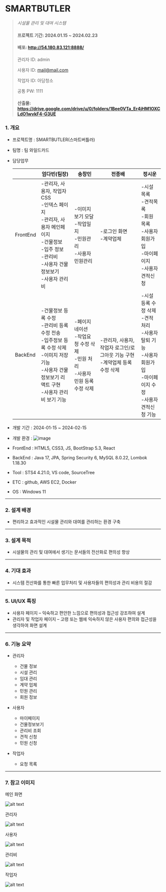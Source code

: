 
# SMARTBUTLER
>*시설물 관리 및 대여 시스템*
>#### 프로젝트 기간: 2024.01.15 ~ 2024.02.23
>#### 배포: http://54.180.83.121:8888/
>관리자 ID: admin
>
>사용자 ID: mail@mail.com
>
>작업자 ID: 아담청소
>
>공통 PW: 1111
>
>#### 산출물: https://drive.google.com/drive/u/0/folders/1Bee0VTa_Er4jHM1OXCLdO1wvkF4-G3UE

### 1. 개요

-  프로젝트명 : SMARTBUTLER(스마트버틀러)
-  팀명 : 팀 와일드카드
-  담당업무

      |  | 엄다빈(팀장) | 송창민 | 전종배 | 정시운 |
      | ------ | ------ | ------ | ------ | ----- |
      | FrontEnd | -관리자, 사용자, 작업자 CSS<br>-인덱스 페이지<br>-관리자, 사용자 메인페이지<br>-건물정보<br>-입주 정보<br>-관리비<br>-사용자 건물정보보기<br>-사용자 관리비 | -이미지보기 모달<br>-작업일지<br>-민원관리<br>-사용자 민원관리 | -로그인 화면<br>-계약업체 | -시설 목록<br>-견적목록<br>-회원 목록<br>-사용자 회원가입<br>-마이페이지<br>-사용자 견적신청 | 
      | BackEnd  | -건물정보 등록 수정<br>-관리비 등록 수정 전송<br>-입주정보 등록 수정 삭제<br>-이미지 저장 기능<br>-사용자 건물정보보기 리액트 구현<br>-사용자 관리비 보기 기능 | -페이지네이션<br>-작업요청 수정 삭제<br>-민원 처리<br>-사용자 민원 등록 수정 삭제 | -관리자, 사용자, 작업자 로그인/로그아웃 기능 구현<br>-계약업체 등록 수정 삭제 | -시설 등록 수정 삭제<br>-견적 처리<br>-사용자 탈퇴 기능<br>-사용자 회원가입<br>-마이페이지 수정<br>-사용자 견적신청 기능 |

- 개발 기간 : 2024-01-15 ~ 2024-02-15

- 개발 환경 : ![image](https://github.com/eomdapin/smartbutler/assets/146176667/1082e95a-60b0-400c-89b4-c426c53580d7)
- FrontEnd : HTML5, CSS3, JS, BootStrap 5.3, React
- BackEnd : Java 17, JPA, Spring Security 6, MySQL 8.0.22, Lombok 1.18.30
- Tool : STS4 4.21.0, VS code, SourceTree
- ETC : github, AWS EC2, Docker
- OS : Windows 11
  
***

### 2. 설계 배경

- 편리하고 효과적인 시설물 관리와 대여를 관리하는 환경 구축

***

### 3. 설계 목적  
- 시설물의 관리 및 대여에서 생기는 문서들의 전산화로 편의성 향상

***

### 4. 기대 효과  
- 시스템 전산화를 통한 빠른 업무처리 및 사용자들의 편의성과 관리 비용의 절감

***

### 5. UI/UX 특징
- 사용자 페이지 – 익숙하고 편안한 느낌으로 편의성과 접근성 강조하여 설계
- 관리자 및 작업자 페이지 – 고령 또는 웹에 익숙하지 않은 사용자 편의와 접근성을 생각하여 화면 설계 

***

### 6. 기능 요약
- 관리자
  - 건물 정보
  - 시설 관리
  - 임대 관리
  - 계약 업체
  - 민원 관리
  - 회원 정보

- 사용자
  - 마이페이지
  - 건물정보보기
  - 관리비 조회
  - 견적 신청
  - 민원 신청

- 작업자
  - 요청 목록

***

### 7. 참고 이미지
  메인 화면

  ![alt text](img/4.png)

  관리자

  ![alt text](img/3.png)

  사용자

  ![alt text](img/1.png)

  관리비

  ![alt text](img/5.png)

  작업자

  ![alt text](img/2.png)
